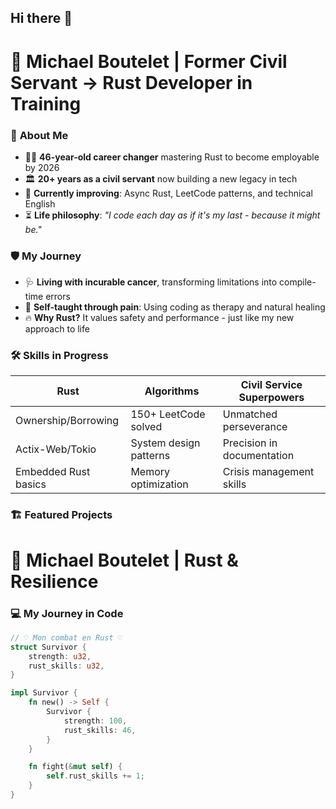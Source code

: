 ## Hi there 👋

# 🦀 Michael Boutelet | Former Civil Servant → Rust Developer in Training

### 🚀 **About Me**
- 👨‍💻 **46-year-old career changer** mastering Rust to become employable by 2026
- 🏛 **20+ years as a civil servant** now building a new legacy in tech
- 🌱 **Currently improving**: Async Rust, LeetCode patterns, and technical English
- ⏳ **Life philosophy**: *"I code each day as if it's my last - because it might be."*

### 🛡 **My Journey**
- 🩺 **Living with incurable cancer**, transforming limitations into compile-time errors
- 🌿 **Self-taught through pain**: Using coding as therapy and natural healing
- 🔥 **Why Rust?** It values safety and performance - just like my new approach to life

### 🛠 **Skills in Progress**
| **Rust**              | **Algorithms**        | **Civil Service Superpowers** |
|-----------------------|-----------------------|------------------------------|
| Ownership/Borrowing   | 150+ LeetCode solved  | Unmatched perseverance        |
| Actix-Web/Tokio      | System design patterns| Precision in documentation    |
| Embedded Rust basics | Memory optimization   | Crisis management skills     |

### 🏗 **Featured Projects**
# 🦀 Michael Boutelet | Rust & Resilience

### 💻 **My Journey in Code**
```rust
// ♡ Mon combat en Rust ♡
struct Survivor {
    strength: u32,    
    rust_skills: u32, 
}

impl Survivor {
    fn new() -> Self {
        Survivor {
            strength: 100,
            rust_skills: 46,
        }
    }

    fn fight(&mut self) {
        self.rust_skills += 1; 
    }
}
